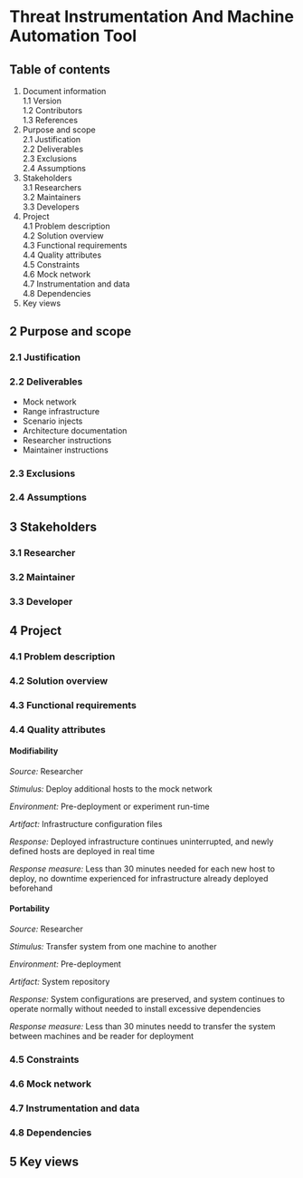 # Threat Instrumentation And Machine Automation Tool

## Table of contents

1. Document information   
1.1 Version   
1.2 Contributors   
1.3 References
2. Purpose and scope   
2.1 Justification   
2.2 Deliverables   
2.3 Exclusions   
2.4 Assumptions   
3. Stakeholders   
3.1 Researchers   
3.2 Maintainers   
3.3 Developers
4. Project   
4.1 Problem description   
4.2 Solution overview   
4.3 Functional requirements   
4.4 Quality attributes   
4.5 Constraints   
4.6 Mock network   
4.7 Instrumentation and data   
4.8 Dependencies
5. Key views   

## 2 Purpose and scope

### 2.1 Justification

### 2.2 Deliverables
* Mock network
* Range infrastructure
* Scenario injects
* Architecture documentation
* Researcher instructions
* Maintainer instructions

### 2.3 Exclusions

### 2.4 Assumptions

## 3 Stakeholders

### 3.1 Researcher

### 3.2 Maintainer

### 3.3 Developer

## 4 Project

### 4.1 Problem description

### 4.2 Solution overview

### 4.3 Functional requirements

### 4.4 Quality attributes

#### Modifiability

*Source:* Researcher

*Stimulus:* Deploy additional hosts to the mock network

*Environment:* Pre-deployment or experiment run-time

*Artifact:* Infrastructure configuration files

*Response:* Deployed infrastructure continues uninterrupted, and newly defined hosts are deployed in real time

*Response measure:* Less than 30 minutes needed for each new host to deploy, no downtime experienced for infrastructure already deployed beforehand

#### Portability

*Source:* Researcher

*Stimulus:* Transfer system from one machine to another

*Environment:* Pre-deployment

*Artifact:* System repository

*Response:* System configurations are preserved, and system continues to operate normally without needed to install excessive dependencies

*Response measure:* Less than 30 minutes needd to transfer the system between machines and be reader for deployment

### 4.5 Constraints

### 4.6 Mock network

### 4.7 Instrumentation and data

### 4.8 Dependencies

## 5 Key views